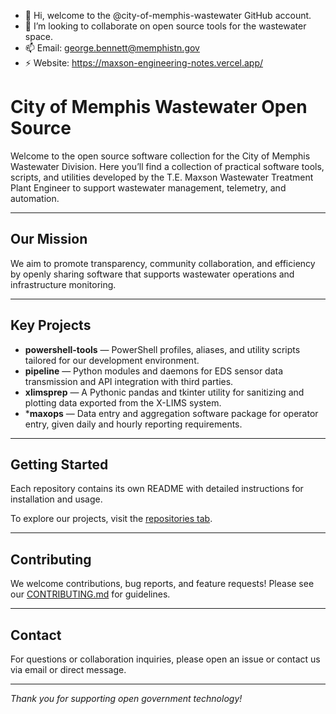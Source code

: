- 👋 Hi, welcome to the @city-of-memphis-wastewater GitHub account.
- 💞️ I’m looking to collaborate on open source tools for the wastewater space.
- 📫 Email: george.bennett@memphistn.gov
- ⚡ Website: https://maxson-engineering-notes.vercel.app/

<!---
City-of-Memphis-Wastewater/City-of-Memphis-Wastewater is a ✨ special ✨ repository because its `README.md` (this file) appears on your GitHub profile.
You can click the Preview link to take a look at your changes.
--->

# City of Memphis Wastewater Open Source

Welcome to the open source software collection for the City of Memphis Wastewater Division. Here you’ll find a collection of practical software tools, scripts, and utilities developed by the T.E. Maxson Wastewater Treatment Plant Engineer to support wastewater management, telemetry, and automation.

---

## Our Mission

We aim to promote transparency, community collaboration, and efficiency by openly sharing software that supports wastewater operations and infrastructure monitoring.

---

## Key Projects

- **powershell-tools** — PowerShell profiles, aliases, and utility scripts tailored for our development environment.
- **pipeline** — Python modules and daemons for EDS sensor data transmission and API integration with third parties.
- **xlimsprep** — A Pythonic pandas and tkinter utility for sanitizing and plotting data exported from the X-LIMS system.
- ***maxops** — Data entry and aggregation software package for operator entry, given daily and hourly reporting requirements. 

---

## Getting Started

Each repository contains its own README with detailed instructions for installation and usage.

To explore our projects, visit the [repositories tab](https://github.com/City-of-Memphis-Wastewater?tab=repositories).

---

## Contributing

We welcome contributions, bug reports, and feature requests! Please see our [CONTRIBUTING.md](CONTRIBUTING.md) for guidelines.

---

## Contact

For questions or collaboration inquiries, please open an issue or contact us via email or direct message.

---

*Thank you for supporting open government technology!*

